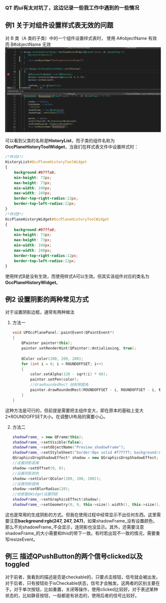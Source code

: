 ### QT 的ui有太对坑了，这边记录一些我工作中遇到的一些情况

## 例1 关于对组件设置样式表无效的问题
对 B 类（A 类的子类）中的一个组件设置样式表时，
使用 A#objectName 有效而 B#objectName 无效
![案例图](./resource/Snipaste_2025-02-10_15-44-06.png)

可以看到父类的名称是**HistoryList**，而子类的组件名称为**OccPlaneHistoryToolWidget**，当我们在样式表文件中设置样式时：

```css
/*样式A*/
HistoryList#OccPlaneHistoryToolWidget
{
	background:#07ffa0;
	min-height: 73px;
	max-height: 73px;
	min-width: 240px;
	max-width: 240px;
	border-top-right-radius:12px;
	border-top-left-radius:12px;
}
/*样式B*/
OccPlaneHistoryWidget#OccPlaneHistoryToolWidget
{
	background:#07ffa0;
	min-height: 73px;
	max-height: 73px;
	min-width: 240px;
	max-width: 240px;
	border-top-right-radius:12px;
	border-top-left-radius:12px;
}
```
使用样式B是没有生效，而使用样式A可以生效。但其实该组件对应的类名为**OccPlaneHistoryWidget**。

## 例2 设置阴影的两种常见方式
对于设置阴影边框，通常有两种做法
1. 方法一
	```C++
	void UPOccPlanePanel::paintEvent(QPaintEvent*)
	{
		QPainter painter(this);
		painter.setRenderHint(QPainter::Antialiasing, true);

		QColor color(200, 200, 200);
		for (int i = 0; i < ROUNDOFFSET; i++)
		{
			color.setAlpha(120 - sqrt(i) * 60);
			painter.setPen(color);
			//drawRoundedRect 绘制带圆角
			painter.drawRoundedRect(ROUNDOFFSET - i, ROUNDOFFSET - i, this->width() - (ROUNDOFFSET - i) * 2, this->height() - (ROUNDOFFSET - i) * 2, 12, 12);
		}
	}
	```
这种方法是可行的，但前提是需要把主组件变大，即在原本的基础上变大2*ROUNDOFFSET大小。在调整UI布局的需要小心。

2. 方法二
	```C++
	shadowFrame_ = new QFrame(this);
	shadowFrame_->setVisible(false);
	shadowFrame_->setObjectName("Preview_shadowFrame");
	shadowFrame_->setStyleSheet("border:0px solid #f7f7f7; background:rgb(247, 247, 247);border-radius:12px; margin:4px;");//background:rgb(0, 247, 247);
	QGraphicsDropShadowEffect* shadow = new QGraphicsDropShadowEffect;
	//设置阴影距离
	shadow->setOffset(0, 0);
	//设置阴影颜色
	shadow->setColor(QColor(200, 200, 200));
	//设置阴影圆角
	shadow->setBlurRadius(20);
	//给嵌套QWidget设置阴影
	shadowFrame_->setGraphicsEffect(shadow);
	shadowFrame_->setGeometry(0, 0, this->size().width(), this->size().height());
	```
这也是常用的生成阴影的方式。但我在使用过程中经常显示不出任何东西。这里需要注意**background:rgb(247, 247, 247)**，如果shadowFrame_没有设置颜色，那么不光shadowFrame_不会显示，连阴影也没显示。其外，还需要注意shadowFrame_的大小需要和this的带下一致。有时若出现不一致的情况，需要重写resizeEvent。

## 例三 描述QPushButton的两个信号clicked以及toggled

对于前者，我看到的描述是否是checkable的，只要点击按钮，信号就会被出发。对于后者，只有按钮处于isCheckable状态，信号才会触发。这两者的区别主要在于。对于单次按钮，比如重置，关闭等操作，使用clicked比较好。对于表述某种状态的，比如静音按钮，一般都是有状态的，使用后者的信号比较好。




